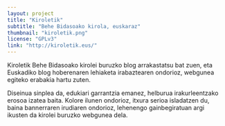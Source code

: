 ```yaml
---
layout: project
title: "Kiroletik"
subtitle: "Behe Bidasoako kirola, euskaraz"
thumbnail: "kiroletik.png"
license: "GPLv3"
link: "http://kiroletik.eus/"
---
```


Kiroletik Behe Bidasoako kirolei buruzko blog arrakastatsu bat zuen, eta Euskadiko blog hoberenaren lehiaketa
irabaztearen ondorioz, webgunea egiteko erabakia hartu zuten.

Diseinua sinplea da, edukiari garrantzia emanez, helburua irakurleentzako erosoa izatea baita. Kolore ilunen ondorioz,
itxura serioa isladatzen du, baina bannerraren irudiaren ondorioz, lehenengo gainbegiratuan argi ikusten da kirolei
buruzko webgunea dela.
